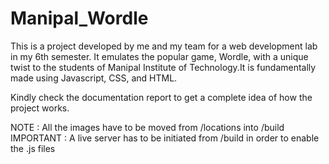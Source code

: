 # Manipal_Wordle
This is a project developed by me and my team for a web development lab in my 6th semester. It emulates the popular game, Wordle, with a unique twist to the students of Manipal Institute of Technology.It is fundamentally made using Javascript, CSS, and HTML.



Kindly check the documentation report to get a complete idea of how the project works.



NOTE : All the images have to be moved from /locations into /build
IMPORTANT : A live server has to be initiated from /build in order to enable the .js files

